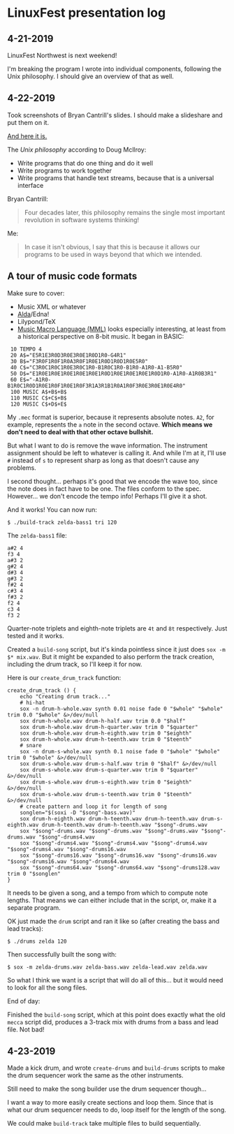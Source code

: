 # LinuxFest presentation log

## 4-21-2019

LinuxFest Northwest is next weekend!

I'm breaking the program I wrote into individual components, following the Unix philosophy. I should give an overview of that as well. 

## 4-22-2019

Took screenshots of Bryan Cantrill's slides. I should make a slideshare and put them on it.

[And here it is.](https://www.slideshare.net/BobbyTowers1/unix-141630706)

The *Unix philosophy* according to Doug Mcllroy:

* Write programs that do one thing and do it well
* Write programs to work together
* Write programs that handle text streams, because that is a universal interface

Bryan Cantrill:

> Four decades later, this philosophy remains the single most important revolution in software systems thinking!

Me:

> In case it isn't obvious, I say that this is because it allows our programs to be used in ways beyond that which we intended.

## A tour of music code formats

Make sure to cover:

* Music XML or whatever
* [Alda](https://github.com/alda-lang/alda)/Edna!
* Lilypond/TeX
* [Music Macro Language (MML)](https://en.wikipedia.org/wiki/Music_Macro_Language) looks especially interesting, at least from a historical perspective on 8-bit music. It began in BASIC:

```
 10 TEMPO 4
 20 A$="E5R1E3R0D3R0E3R0E1R0D1R0-G4R1"
 30 B$="F3R0F1R0F1R0A3R0F1R0E1R0D1R0D1R0E5R0"
 40 C$="C3R0C1R0C1R0E3R0C1R0-B1R0C1R0-B1R0-A1R0-A1-B5R0"
 50 D$="E1R0E1R0E1R0E1R0E1R0E1R0D1R0E1R0E1R0E1R0D1R0-A1R0-A1R0B3R1"
 60 E$="-A1R0-B1R0C1R0D1R0E1R0F1R0E1R0F3R1A3R1B1R0A1R0F3R0E3R0E1R0E4R0"
 100 MUSIC A$+B$+B$
 110 MUSIC C$+C$+B$
 120 MUSIC C$+D$+E$
```

My `.mec` format is superior, because it represents absolute notes. `A2`, for example, represents the `a` note in the second octave. **Which means we don't need to deal with that other octave bullshit.**

But what I want to do is remove the wave information. The instrument assignment should be left to whatever is calling it. And while I'm at it, I'll use `#` instead of `s` to represent sharp as long as that doesn't cause any problems.

I second thought... perhaps it's good that we encode the wave too, since the note does in fact have to be one. The files conform to the spec. However... we don't encode the tempo info! Perhaps I'll give it a shot.

And it works! You can now run:

`$ ./build-track zelda-bass1 tri 120`

The `zelda-bass1` file:

```
a#2 4
f3 4
a#3 2
g#2 4
d#3 4
g#3 2
f#2 4
c#3 4
f#3 2
f2 4
c3 4
f3 2
```

Quarter-note triplets and eighth-note triplets are `4t` and `8t` respectively. Just tested and it works.

Created a `build-song` script, but it's kinda pointless since it just does `sox -m $* mix.wav`. But it might be expanded to also perform the track creation, including the drum track, so I'll keep it for now.

Here is our `create_drum_track` function:

```
create_drum_track () {
	echo "Creating drum track..."
	# hi-hat
	sox -n drum-h-whole.wav synth 0.01 noise fade 0 "$whole" "$whole" trim 0.0 "$whole" &>/dev/null
	sox drum-h-whole.wav drum-h-half.wav trim 0.0 "$half"
	sox drum-h-whole.wav drum-h-quarter.wav trim 0 "$quarter"
	sox drum-h-whole.wav drum-h-eighth.wav trim 0 "$eighth"
	sox drum-h-whole.wav drum-h-teenth.wav trim 0 "$teenth"
	# snare
	sox -n drum-s-whole.wav synth 0.1 noise fade 0 "$whole" "$whole" trim 0 "$whole" &>/dev/null
	sox drum-s-whole.wav drum-s-half.wav trim 0 "$half" &>/dev/null
	sox drum-s-whole.wav drum-s-quarter.wav trim 0 "$quarter" &>/dev/null
	sox drum-s-whole.wav drum-s-eighth.wav trim 0 "$eighth" &>/dev/null
	sox drum-s-whole.wav drum-s-teenth.wav trim 0 "$teenth" &>/dev/null
	# create pattern and loop it for length of song
	songlen="$(soxi -D "$song"-bass.wav)"
	sox drum-h-eighth.wav drum-h-teenth.wav drum-h-teenth.wav drum-s-eighth.wav drum-h-teenth.wav drum-h-teenth.wav "$song"-drums.wav
	sox "$song"-drums.wav "$song"-drums.wav "$song"-drums.wav "$song"-drums.wav "$song"-drums4.wav
	sox "$song"-drums4.wav "$song"-drums4.wav "$song"-drums4.wav "$song"-drums4.wav "$song"-drums16.wav
	sox "$song"-drums16.wav "$song"-drums16.wav "$song"-drums16.wav "$song"-drums16.wav "$song"-drums64.wav
	sox "$song"-drums64.wav "$song"-drums64.wav "$song"-drums128.wav trim 0 "$songlen"
}
```

It needs to be given a song, and a tempo from which to compute note lengths. That means we can either include that in the script, or, make it a separate program.

OK just made the `drum` script and ran it like so (after creating the bass and lead tracks):

```
$ ./drums zelda 120
```

Then successfully built the song with:

```
$ sox -m zelda-drums.wav zelda-bass.wav zelda-lead.wav zelda.wav
```

So what I think we want is a script that will do all of this... but it would need to look for all the song files.

End of day:

Finished the `build-song` script, which at this point does exactly what the old `mecca` script did, produces a 3-track mix with drums from a bass and lead file. Not bad!

## 4-23-2019

Made a kick drum, and wrote `create-drums` and `build-drums` scripts to make the drum sequencer work the same as the other instruments.

Still need to make the song builder use the drum sequencer though...

I want a way to more easily create sections and loop them. Since that is what our drum sequencer needs to do, loop itself for the length of the song.

We could make `build-track` take multiple files to build sequentially.